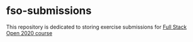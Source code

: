 # fso-submissions
This repository is dedicated to storing exercise submissions for [Full Stack Open 2020 course](https://fullstackopen.com/en)
